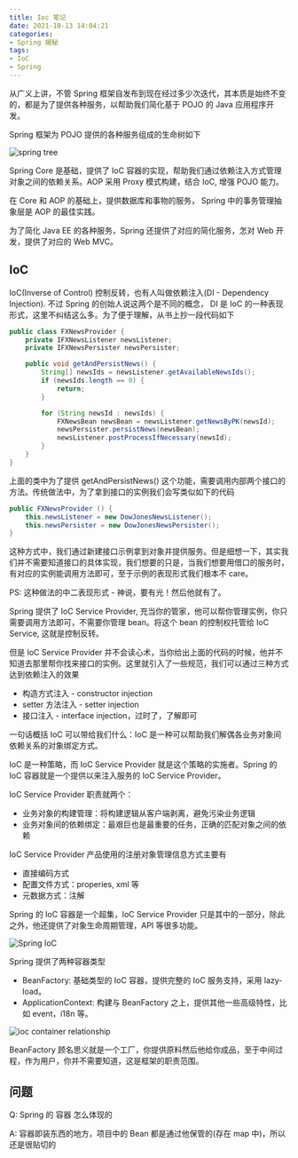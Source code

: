 ```yaml
---
title: Ioc 笔记
date: 2021-10-13 14:04:21
categories:
- Spring 揭秘
tags:
- IoC
- Spring
---
```


从广义上讲，不管 Spring 框架自发布到现在经过多少次迭代，其本质是始终不变的，都是为了提供各种服务，以帮助我们简化基于 POJO 的 Java 应用程序开发。

Spring 框架为 POJO 提供的各种服务组成的生命树如下

![spring tree](spring_tree.png)

Spring Core 是基础，提供了 IoC 容器的实现，帮助我们通过依赖注入方式管理对象之间的依赖关系。AOP 采用 Proxy 模式构建，结合 IoC, 增强 POJO 能力。

在 Core 和 AOP 的基础上，提供数据库和事物的服务， Spring 中的事务管理抽象层是 AOP 的最佳实践。

为了简化 Java EE 的各种服务，Spring 还提供了对应的简化服务，怎对 Web 开发，提供了对应的 Web MVC。

## IoC

IoC(Inverse of Control) 控制反转，也有人叫做依赖注入(DI - Dependency Injection). 不过 Spring 的创始人说这两个是不同的概念， DI 是 IoC 的一种表现形式，这里不纠结这么多。为了便于理解，从书上抄一段代码如下

```java
public class FXNewsProvider {
    private IFXNewsListener newsListener;
    private IFXNewsPersister newsPersister;

    public void getAndPersistNews() {
        String[] newsIds = newsListener.getAvailableNewsIds();
        if (newsIds.length == 0) {
            return;
        }

        for (String newsId : newsIds) {
            FXNewsBean newsBean = newsListener.getNewsByPK(newsId);
            newsPersister.persistNews(newsBean);
            newsListener.postProcessIfNecessary(newsId);
        }
    }
}
```

上面的类中为了提供 getAndPersistNews() 这个功能，需要调用内部两个接口的方法。传统做法中，为了拿到接口的实例我们会写类似如下的代码

```java
public FXNewsProvider () {
    this.newsListener = new DowJonesNewsListener();
    this.newsPersister = new DowJonesNewsPersister();
}
```

这种方式中，我们通过新建接口示例拿到对象并提供服务。但是细想一下，其实我们并不需要知道接口的具体实现，我们想要的只是，当我们想要用借口的服务时，有对应的实例能调用方法即可，至于示例的表现形式我们根本不 care。

PS: 这种做法的中二表现形式 - 神说，要有光！然后他就有了。

Spring 提供了 IoC Service Provider, 充当你的管家，他可以帮你管理实例，你只需要调用方法即可，不需要你管理 bean。将这个 bean 的控制权托管给 IoC Service, 这就是控制反转。

但是 IoC Service Provider 并不会读心术，当你给出上面的代码的时候，他并不知道去那里帮你找来接口的实例。这里就引入了一些规范，我们可以通过三种方式达到依赖注入的效果

* 构造方式注入 - constructor injection
* setter 方法注入 - setter injection
* 接口注入 - interface injection，过时了，了解即可

一句话概括 IoC 可以带给我们什么：IoC 是一种可以帮助我们解偶各业务对象间依赖关系的对象绑定方式。

IoC 是一种策略，而 IoC Service Provider 就是这个策略的实施者。Spring 的 IoC 容器就是一个提供以来注入服务的 IoC Service Provider。

IoC Service Provider 职责就两个：

* 业务对象的构建管理：将构建逻辑从客户端剥离，避免污染业务逻辑
* 业务对象间的依赖绑定：最艰巨也是最重要的任务，正确的匹配对象之间的依赖

IoC Service Provider 产品使用的注册对象管理信息方式主要有

* 直接编码方式
* 配置文件方式：properies, xml 等
* 元数据方式：注解

Spring 的 IoC 容器是一个超集，IoC Service Provider 只是其中的一部分，除此之外，他还提供了对象生命周期管理，API 等很多功能。

![Spring IoC](spring_ioc.png)

Spring 提供了两种容器类型

* BeanFactory: 基础类型的 IoC 容器，提供完整的 IoC 服务支持，采用 lazy-load。
* ApplicationContext: 构建与 BeanFactory 之上，提供其他一些高级特性，比如 event，i18n 等。

![ioc container relationship](beanfactory_applicationcontext.png)

BeanFactory 顾名思义就是一个工厂，你提供原料然后他给你成品，至于中间过程，作为用户，你并不需要知道，这是框架的职责范围。

## 问题

Q: Spring 的 容器 怎么体现的

A: 容器即装东西的地方，项目中的 Bean 都是通过他保管的(存在 map 中)，所以还是很贴切的